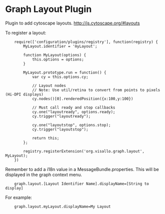 Graph Layout Plugin
=====================

Plugin to add cytoscape layouts. http://js.cytoscape.org/#layouts

To register a layout:

        require(['configuration/plugins/registry'], function(registry) {
            MyLayout.identifier = 'myLayout';

            function MyLayout(options) {
                this.options = options;
            }

            MyLayout.prototype.run = function() {
                var cy = this.options.cy;

                // Layout nodes
                // Note: Use util/retina to convert from points to pixels (Hi-DPI displays)
                cy.nodes()[0].renderedPosition({x:100,y:100})

                // Must call ready and stop callbacks
                cy.one("layoutready", options.ready);
                cy.trigger("layoutready");

                cy.one("layoutstop", options.stop);
                cy.trigger("layoutstop");

                return this;
            };

            registry.registerExtension('org.visallo.graph.layout', MyLayout);
        })

Remember to add a i18n value in a MessageBundle.properties. This will be displayed in the graph context menu.

        graph.layout.[Layout Identifier Name].displayName=[String to display]

For example:

        graph.layout.myLayout.displayName=My Layout
